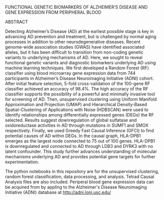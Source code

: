 FUNCTIONAL GENETIC BIOMARKERS OF ALZHEIMER’S DISEASE AND GENE EXPRESSION FROM PERIPHERAL BLOOD

ABSTRACT

Detecting Alzheimer’s Disease (AD) at the earliest possible stage is key in advancing AD prevention and treatment, but is challenged by normal aging processes in addition to other neurodegenerative diseases. Recent genome-wide association studies (GWAS) have identified associated alleles, but it has been difficult to transition from non-coding genetic variants to underlying mechanisms of AD. Here, we sought to reveal functional genetic variants and diagnostic biomarkers underlying AD using machine learning techniques. We first developed a Random Forest (RF) classifier using blood microarray gene expression data from 744 participants in Alzheimer’s Disease Neuroimaging Initiative (ADNI) cohort. After initial feature selection, 5-fold cross-validation of the 100-gene RF classifier achieved an accuracy of 98.4%. The high accuracy of the RF classifier supports the possibility of a powerful and minimally invasive tool for screening of AD. Then, unsupervised clustering using Uniform Manifold Approximation and Projection (UMAP) and Hierarchical Density-Based Spatial-Clustering of Applications with Noise (HDBSCAN) were used to identify relationships among differentially expressed genes (DEGs) the RF selected. Results suggest downregulation of global sulfatase and oxidoreductase activities in AD through mutations in SUMF1 and SMOX respectively. Finally, we used Greedy Fast Causal Inference (GFCI) to find potential causes of AD within DEGs. In the causal graph, HLA-DPB1 emerges as the largest node connected to 75 out of 100 genes. HLA-DPB1 is downregulated and connected to AD through LDB3 and DYRK3 with no latent confounder. This study further advances understanding of molecular mechanisms underlying AD and provides potential gene targets for further experimentation.

The python notebooks in this repository are for the unsupervised clustering, random forest classification, data processing, and analysis.
Tetrad Causal Analysis files are also included.
Periperal blood gene expression data can be acquired from by appling to the Alzheimer's Disease Neuroimaging Initiative (ADNI) database at http://adni.loni.usc.edu/
